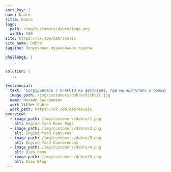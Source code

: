 ```yaml
---
sort_key: 1
name: Dabro
title: Dabro
logo:
  path: /img/customers/dabro/logo.png
  width: 300
site: https://vk.com/dabromusic
site_name: Dabro
tagline: Популярная музыкальная группа

challenge: |
  ...
  
solution: |
  ...
  
testimonial:
  text: "Сотрудничали с UFAFOTO на фестивале, где мы выступали с большой концертной программой. Фото понравились, буду рад сотрудничеству снова!"
  image_path: /img/customers/dabro/michail.jpg
  name: Михаил Засидкевич
  work_title: Dabro
  work_path: https://vk.com/dabromusic
overview:
  - image_path: /img/customers/dabro/1.png
    alt: Engine Yard Home Page
  - image_path: /img/customers/dabro/2.png
    alt: Engine Yard Features
  - image_path: /img/customers/dabro/3.png
    alt: Engine Yard Conferences
  - image_path: /img/customers/dabro/4.png
    alt: Dies Home
  - image_path: /img/customers/dabro/5.png
    alt: Dies Blog
---
```


